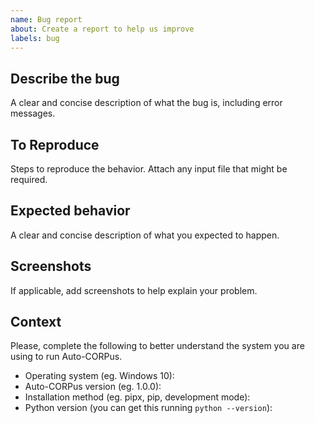 ```yaml
---
name: Bug report
about: Create a report to help us improve
labels: bug
---
```


## Describe the bug <!-- markdownlint-disable-line MD041 -->

A clear and concise description of what the bug is, including error messages.

## To Reproduce

Steps to reproduce the behavior. Attach any input file that might be required.

## Expected behavior

A clear and concise description of what you expected to happen.

## Screenshots

If applicable, add screenshots to help explain your problem.

## Context

Please, complete the following to better understand the system you are using to run Auto-CORPus.

- Operating system (eg. Windows 10):
- Auto-CORPus version (eg. 1.0.0):
- Installation method (eg. pipx, pip, development mode):
- Python version (you can get this running `python --version`):
